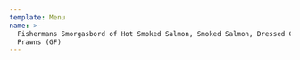 ```yaml
---
template: Menu
name: >-
  Fishermans Smorgasbord of Hot Smoked Salmon, Smoked Salmon, Dressed Crab &
  Prawns (GF)
---
```


